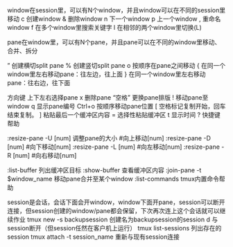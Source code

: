 window在session里，可以有N个window，并且window可以在不同的session里移动
c			创建window
&			删除window
n			下一个window
p			上一个window
,			重命名window 
f			在多个window里搜索关键字
l			在相邻的两个window里切换(L)

pane在window里，可以有N个pane，并且pane可以在不同的window里移动、合并、拆分

”			创建横切split pane
%			创建竖切split pane
o			按顺序在pane之间移动
{			在同一个window里左右移动pane：往左边，往上面
} 			在同一个window里左右移动pane：往右边，往下面

方向键		上下左右选择pane
x			删除pane
“空格”		更换pane排版
!			移动pane至window
q			显示pane编号
Ctrl+o		按顺序移动pane位置
[			空格标记复制开始，回车结束复制。
]			粘贴最后一个缓冲区内容
=			选择性粘贴缓冲区
t			显示时间
?			快捷键帮助

:resize-pane -U	[num]	调整pane的大小	#向上移动[num]
:resize-pane -D [num]					#向下移动[num]
:resize-pane -L [num]					#向左移动[num]
:resize-pane -R [num]					#向右移动[num]


:list-buffer						列出缓冲区目标
:show-buffer						查看缓冲区内容
:join-pane -t $window_name			移动pane合并至某个window
:list-commands						tmux内置命令帮助

session是会话，会话下面会开window，window下面开pane，session可以断开连接，但session创建的window/pane都会保留，下次再次连上这个会话就可以继续作业
tmux new -s backupsession			创建名为backupsession的session
d									与session断开（但session任然在客户机上运行）
tmux list-sessions					列出存在的session
tmux attach -t session_name			重新与现有session连接


